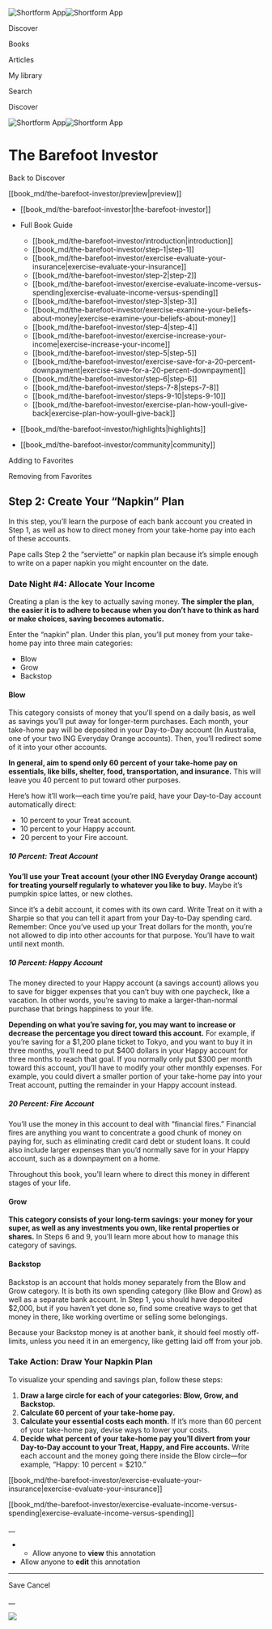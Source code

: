 ![Shortform App](/img/logo.36a2399e.svg)![Shortform App](/img/logo-dark.70c1b072.svg)

Discover

Books

Articles

My library

Search

Discover

![Shortform App](/img/logo.36a2399e.svg)![Shortform App](/img/logo-dark.70c1b072.svg)

# The Barefoot Investor

Back to Discover

[[book_md/the-barefoot-investor/preview|preview]]

  * [[book_md/the-barefoot-investor|the-barefoot-investor]]
  * Full Book Guide

    * [[book_md/the-barefoot-investor/introduction|introduction]]
    * [[book_md/the-barefoot-investor/step-1|step-1]]
    * [[book_md/the-barefoot-investor/exercise-evaluate-your-insurance|exercise-evaluate-your-insurance]]
    * [[book_md/the-barefoot-investor/step-2|step-2]]
    * [[book_md/the-barefoot-investor/exercise-evaluate-income-versus-spending|exercise-evaluate-income-versus-spending]]
    * [[book_md/the-barefoot-investor/step-3|step-3]]
    * [[book_md/the-barefoot-investor/exercise-examine-your-beliefs-about-money|exercise-examine-your-beliefs-about-money]]
    * [[book_md/the-barefoot-investor/step-4|step-4]]
    * [[book_md/the-barefoot-investor/exercise-increase-your-income|exercise-increase-your-income]]
    * [[book_md/the-barefoot-investor/step-5|step-5]]
    * [[book_md/the-barefoot-investor/exercise-save-for-a-20-percent-downpayment|exercise-save-for-a-20-percent-downpayment]]
    * [[book_md/the-barefoot-investor/step-6|step-6]]
    * [[book_md/the-barefoot-investor/steps-7-8|steps-7-8]]
    * [[book_md/the-barefoot-investor/steps-9-10|steps-9-10]]
    * [[book_md/the-barefoot-investor/exercise-plan-how-youll-give-back|exercise-plan-how-youll-give-back]]
  * [[book_md/the-barefoot-investor/highlights|highlights]]
  * [[book_md/the-barefoot-investor/community|community]]



Adding to Favorites 

Removing from Favorites 

## Step 2: Create Your “Napkin” Plan

In this step, you’ll learn the purpose of each bank account you created in Step 1, as well as how to direct money from your take-home pay into each of these accounts.

Pape calls Step 2 the “serviette” or napkin plan because it’s simple enough to write on a paper napkin you might encounter on the date.

### Date Night #4: Allocate Your Income

Creating a plan is the key to actually saving money. **The simpler the plan, the easier it is to adhere to because when you don’t have to think as hard or make choices, saving becomes automatic.**

Enter the “napkin” plan. Under this plan, you’ll put money from your take-home pay into three main categories:

  * Blow
  * Grow
  * Backstop



#### Blow

This category consists of money that you’ll spend on a daily basis, as well as savings you’ll put away for longer-term purchases. Each month, your take-home pay will be deposited in your Day-to-Day account (In Australia, one of your two ING Everyday Orange accounts). Then, you’ll redirect some of it into your other accounts.

**In general, aim to spend only 60 percent of your take-home pay on essentials, like bills, shelter, food, transportation, and insurance.** This will leave you 40 percent to put toward other purposes.

Here’s how it’ll work—each time you’re paid, have your Day-to-Day account automatically direct:

  * 10 percent to your Treat account. 
  * 10 percent to your Happy account. 
  * 20 percent to your Fire account.



##### 10 Percent: Treat Account

**You’ll use your Treat account (your other ING Everyday Orange account) for treating yourself regularly to whatever you like to buy.** Maybe it’s pumpkin spice lattes, or new clothes.

Since it’s a debit account, it comes with its own card. Write Treat on it with a Sharpie so that you can tell it apart from your Day-to-Day spending card. Remember: Once you’ve used up your Treat dollars for the month, you’re not allowed to dip into other accounts for that purpose. You’ll have to wait until next month.

##### 10 Percent: Happy Account

The money directed to your Happy account (a savings account) allows you to save for bigger expenses that you can’t buy with one paycheck, like a vacation. In other words, you’re saving to make a larger-than-normal purchase that brings happiness to your life.

**Depending on what you’re saving for, you may want to increase or decrease the percentage you direct toward this account.** For example, if you’re saving for a $1,200 plane ticket to Tokyo, and you want to buy it in three months, you’ll need to put $400 dollars in your Happy account for three months to reach that goal. If you normally only put $300 per month toward this account, you’ll have to modify your other monthly expenses. For example, you could divert a smaller portion of your take-home pay into your Treat account, putting the remainder in your Happy account instead.

##### 20 Percent: Fire Account

You’ll use the money in this account to deal with “financial fires.” Financial fires are anything you want to concentrate a good chunk of money on paying for, such as eliminating credit card debt or student loans. It could also include larger expenses than you’d normally save for in your Happy account, such as a downpayment on a home.

Throughout this book, you’ll learn where to direct this money in different stages of your life.

#### Grow

**This category consists of your long-term savings: your money for your super, as well as any investments you own, like rental properties or shares.** In Steps 6 and 9, you’ll learn more about how to manage this category of savings.

#### Backstop

Backstop is an account that holds money separately from the Blow and Grow category. It is both its own spending category (like Blow and Grow) as well as a separate bank account. In Step 1, you should have deposited $2,000, but if you haven’t yet done so, find some creative ways to get that money in there, like working overtime or selling some belongings.

Because your Backstop money is at another bank, it should feel mostly off-limits, unless you need it in an emergency, like getting laid off from your job.

### Take Action: Draw Your Napkin Plan

To visualize your spending and savings plan, follow these steps:

  1. **Draw a large circle for each of your categories: Blow, Grow, and Backstop.**
  2. **Calculate 60 percent of your take-home pay.**
  3. **Calculate your essential costs each month.** If it’s more than 60 percent of your take-home pay, devise ways to lower your costs.
  4. **Decide what percent of your take-home pay you’ll divert from your Day-to-Day account to your Treat, Happy, and Fire accounts.** Write each account and the money going there inside the Blow circle—for example, “Happy: 10 percent = $210.”



[[book_md/the-barefoot-investor/exercise-evaluate-your-insurance|exercise-evaluate-your-insurance]]

[[book_md/the-barefoot-investor/exercise-evaluate-income-versus-spending|exercise-evaluate-income-versus-spending]]

__

  *   * Allow anyone to **view** this annotation
  * Allow anyone to **edit** this annotation



* * *

Save Cancel

__




![](https://bat.bing.com/action/0?ti=56018282&Ver=2&mid=7f4d47ce-3f68-4f25-9b65-63c085f19cf2&sid=1711133063fa11eebdec89a8b8ae3bbc&vid=171147a063fa11eea7440fcfeb230d96&vids=0&msclkid=N&pi=0&lg=en-US&sw=800&sh=600&sc=24&nwd=1&tl=Shortform%20%7C%20The%20Barefoot%20Investor&p=https%3A%2F%2Fwww.shortform.com%2Fapp%2Fbook%2Fthe-barefoot-investor%2Fstep-2&r=&lt=410&evt=pageLoad&sv=1&rn=361398)
